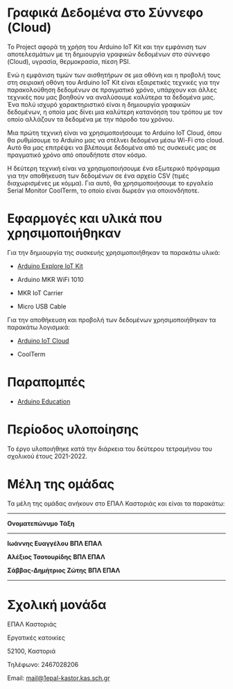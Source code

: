 # Γραφικά Δεδομένα στο Σύννεφο (Cloud)

Το Project αφορά τη χρήση του Arduino IoT Kit και την εμφάνιση των
αποτελεσμάτων με τη δημιουργία γραφικών δεδομένων στο σύννεφο (Cloud),
υγρασία, θερμοκρασία, πίεση PSI.

Ενώ η εμφάνιση τιμών των αισθητήρων σε μια οθόνη και η προβολή τους στη
σειριακή οθόνη του Arduino IoT Kit είναι εξαιρετικές τεχνικές για την
παρακολούθηση δεδομένων σε πραγματικό χρόνο, υπάρχουν και άλλες τεχνικές
που μας βοηθούν να αναλύσουμε καλύτερα τα δεδομένα μας. Ένα πολύ ισχυρό
χαρακτηριστικό είναι η δημιουργία γραφικών δεδομένων, η οποία μας δίνει
μια καλύτερη κατανόηση του τρόπου με τον οποίο αλλάζουν τα δεδομένα με
την πάροδο του χρόνου.

Μια πρώτη τεχνική είναι να χρησιμοποιήσουμε το Arduino IoT Cloud, όπου
θα ρυθμίσουμε το Arduino μας να στέλνει δεδομένα μέσω Wi-Fi στο cloud.
Αυτό θα μας επιτρέψει να βλέπουμε δεδομένα από τις συσκευές μας σε
πραγματικό χρόνο από οπουδήποτε στον κόσμο.

Η δεύτερη τεχνική είναι να χρησιμοποιήσουμε ένα εξωτερικό πρόγραμμα για
την αποθήκευση των δεδομένων σε ένα αρχείο CSV (τιμές διαχωρισμένες με
κόμμα). Για αυτό, θα χρησιμοποιήσουμε το εργαλείο Serial Monitor
CoolTerm, το οποίο είναι δωρεάν για οποιονδήποτε.

# Εφαρμογές και υλικά που χρησιμοποιήθηκαν

Για την δημιουργία της συσκευής χρησιμοποιήθηκαν τα παρακάτω υλικά:

-   [Arduino Explore IoT
    Kit](https://www.arduino.cc/education/explore-iot-kit)

-   Arduino MKR WiFi 1010

-   MKR IoT Carrier

-   Micro USB Cable

Για την αποθήκευση και προβολή των δεδομένων χρησιμοποιήθηκαν τα
παρακάτω λογισμικά:

-   [Arduino IoT Cloud](https://cloud.arduino.cc/schools)

-   CoolTerm

# Παραπομπές

-   [Arduino Education](https://www.arduino.cc/education/)

# Περίοδος υλοποίησης

Το έργο υλοποιήθηκε κατά την διάρκεια του δεύτερου τετραμήνου του
σχολικού έτους 2021-2022.

# Μέλη της ομάδας

Τα μέλη της ομάδας ανήκουν στο ΕΠΑΛ Καστοριάς και είναι τα παρακάτω:

  -----------------------------------------------------------------------
  **Ονοματεπώνυμο**                   **Τάξη**
  ----------------------------------- -----------------------------------
  **Ιωάννης Ευαγγέλου**               **ΒΠΛ ΕΠΑΛ**

  **Αλέξιος Τσοτουρίδης**             **ΒΠΛ ΕΠΑΛ**

  **Σάββας-Δημήτριος Ζώτης**          **ΒΠΛ ΕΠΑΛ**

                                      
  -----------------------------------------------------------------------

# Σχολική μονάδα

ΕΠΑΛ Καστοριάς

Εργατικές κατοικίες

52100, Καστοριά

Τηλέφωνο: 2467028206

Email: <mail@1epal-kastor.kas.sch.gr>
